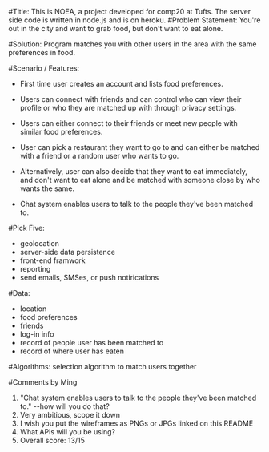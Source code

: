 #Title: 
This is NOEA, a project developed for comp20 at Tufts. The server side code is written in node.js and is on heroku. 
#Problem Statement:
You're out in the city and want to grab food, but don't want to eat alone. 

#Solution:
Program matches you with other users in the area with the same preferences
 in food.

#Scenario / Features:
- First time user creates an account and lists food preferences. 

- Users can connect with friends and can control who can view their
 profile or who they are matched up with through privacy settings.

- Users can either connect to their friends or meet new people with similar
 food preferences. 

- User can pick a restaurant they want to go to and can either be matched
 with a friend or a random user who wants to go. 

- Alternatively, user can also decide that they want to eat immediately, and
 don't want to eat alone and be matched with someone close by who wants
 the same.

- Chat system enables users to talk to the people they've been matched to.

#Pick Five:
- geolocation
- server-side data persistence
- front-end framwork
- reporting
- send emails, SMSes, or push notirications

#Data:
- location
- food preferences
- friends
- log-in info
- record of people user has been matched to
- record of where user has eaten

#Algorithms:
selection algorithm to match users together

#Comments by Ming
1. "Chat system enables users to talk to the people they've been matched to." --how will you do that?
2. Very ambitious, scope it down
3. I wish you put the wireframes as PNGs or JPGs linked on this README
4. What APIs will you be using?
5. Overall score: 13/15
